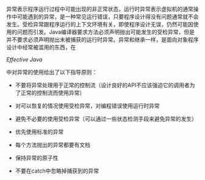 异常表示程序运行过程中可能出现的非正常状态，运行时异常表示虚拟机的通常操作中可能遇到的异常，是一种常见运行错误，只要程序设计得没有问题通常就不会发生。受检异常跟程序运行的上下文环境有关，即使程序设计无误，仍然可能因使用的问题而引发。Java编译器要求方法必须声明抛出可能发生的受检异常，但是并不要求必须声明抛出未被捕获的运行时异常。异常和继承一样，是面向对象程序设计中经常被滥用的东西，在

_Effective Java_

中对异常的使用给出了以下指导原则：

- 不要将异常处理用于正常的控制流（设计良好的API不应该强迫它的调用者为了正常的控制流而使用异常）

- 对可以恢复的情况使用受检异常，对编程错误使用运行时异常

- 避免不必要的使用受检异常（可以通过一些状态检测手段来避免异常的发生）

- 优先使用标准的异常

- 每个方法抛出的异常都要有文档

- 保持异常的原子性

- 不要在catch中忽略掉捕获到的异常

